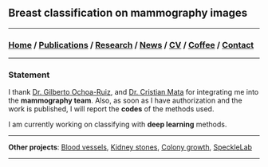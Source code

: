 ## Breast classification on mammography images

---
###  [Home](/index) / [Publications](/publications) / [Research](/research) / [News](/news) / [CV](/brief_cv) / [Coffee](/coffee) / [Contact](/contact)
---

### Statement

I thank [Dr. Gilberto Ochoa-Ruiz](https://scholar.google.com.mx/citations?user=DDtiliwAAAAJ&hl=es), and [Dr. Cristian Mata](https://scholar.google.com.mx/citations?user=PXBkuoIAAAAJ&hl=es) for integrating me into the **mammography team**. Also, as soon as I have authorization and the work is published, I will report the **codes** of the methods used.

I am currently working on classifying with **deep learning** methods. 

---

**Other projects**: [Blood vessels](/bloodvessels), [Kidney stones](/kidneystones), [Colony growth](/colonygrowth), [SpeckleLab](/specklelab)

---
